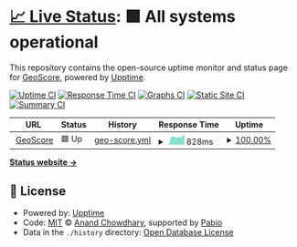 # [📈 Live Status](<[https://demo.upptime.js.org](https://ryaale.github.io/geoscore-uptime/)>): <!--live status--> **🟩 All systems operational**

This repository contains the open-source uptime monitor and status page for [GeoScore](https://geoscore.com.au), powered by [Upptime](https://github.com/upptime/upptime).

[![Uptime CI](https://github.com/ryaale/geoscore-uptime/workflows/Uptime%20CI/badge.svg)](https://github.com/ryaale/geoscore-uptime/actions?query=workflow%3A%22Uptime+CI%22)
[![Response Time CI](https://github.com/ryaale/geoscore-uptime/workflows/Response%20Time%20CI/badge.svg)](https://github.com/ryaale/geoscore-uptime/actions?query=workflow%3A%22Response+Time+CI%22)
[![Graphs CI](https://github.com/ryaale/geoscore-uptime/workflows/Graphs%20CI/badge.svg)](https://github.com/ryaale/geoscore-uptime/actions?query=workflow%3A%22Graphs+CI%22)
[![Static Site CI](https://github.com/ryaale/geoscore-uptime/workflows/Static%20Site%20CI/badge.svg)](https://github.com/ryaale/geoscore-uptime/actions?query=workflow%3A%22Static+Site+CI%22)
[![Summary CI](https://github.com/ryaale/geoscore-uptime/workflows/Summary%20CI/badge.svg)](https://github.com/ryaale/geoscore-uptime/actions?query=workflow%3A%22Summary+CI%22)

<!--start: status pages-->
<!-- This summary is generated by Upptime (https://github.com/upptime/upptime) -->
<!-- Do not edit this manually, your changes will be overwritten -->
<!-- prettier-ignore -->
| URL | Status | History | Response Time | Uptime |
| --- | ------ | ------- | ------------- | ------ |
| <img alt="" src="https://icons.duckduckgo.com/ip3/geoscore.com.au.ico" height="13"> [GeoScore](https://geoscore.com.au) | 🟩 Up | [geo-score.yml](https://github.com/ryaale/geoscore-uptime/commits/HEAD/history/geo-score.yml) | <details><summary><img alt="Response time graph" src="./graphs/geo-score/response-time-week.png" height="20"> 828ms</summary><br><a href="https://ryaale.github.io/geoscore-uptime/history/geo-score"><img alt="Response time 866" src="https://img.shields.io/endpoint?url=https%3A%2F%2Fraw.githubusercontent.com%2Fryaale%2Fgeoscore-uptime%2FHEAD%2Fapi%2Fgeo-score%2Fresponse-time.json"></a><br><a href="https://ryaale.github.io/geoscore-uptime/history/geo-score"><img alt="24-hour response time 812" src="https://img.shields.io/endpoint?url=https%3A%2F%2Fraw.githubusercontent.com%2Fryaale%2Fgeoscore-uptime%2FHEAD%2Fapi%2Fgeo-score%2Fresponse-time-day.json"></a><br><a href="https://ryaale.github.io/geoscore-uptime/history/geo-score"><img alt="7-day response time 828" src="https://img.shields.io/endpoint?url=https%3A%2F%2Fraw.githubusercontent.com%2Fryaale%2Fgeoscore-uptime%2FHEAD%2Fapi%2Fgeo-score%2Fresponse-time-week.json"></a><br><a href="https://ryaale.github.io/geoscore-uptime/history/geo-score"><img alt="30-day response time 826" src="https://img.shields.io/endpoint?url=https%3A%2F%2Fraw.githubusercontent.com%2Fryaale%2Fgeoscore-uptime%2FHEAD%2Fapi%2Fgeo-score%2Fresponse-time-month.json"></a><br><a href="https://ryaale.github.io/geoscore-uptime/history/geo-score"><img alt="1-year response time 866" src="https://img.shields.io/endpoint?url=https%3A%2F%2Fraw.githubusercontent.com%2Fryaale%2Fgeoscore-uptime%2FHEAD%2Fapi%2Fgeo-score%2Fresponse-time-year.json"></a></details> | <details><summary><a href="https://ryaale.github.io/geoscore-uptime/history/geo-score">100.00%</a></summary><a href="https://ryaale.github.io/geoscore-uptime/history/geo-score"><img alt="All-time uptime 99.60%" src="https://img.shields.io/endpoint?url=https%3A%2F%2Fraw.githubusercontent.com%2Fryaale%2Fgeoscore-uptime%2FHEAD%2Fapi%2Fgeo-score%2Fuptime.json"></a><br><a href="https://ryaale.github.io/geoscore-uptime/history/geo-score"><img alt="24-hour uptime 100.00%" src="https://img.shields.io/endpoint?url=https%3A%2F%2Fraw.githubusercontent.com%2Fryaale%2Fgeoscore-uptime%2FHEAD%2Fapi%2Fgeo-score%2Fuptime-day.json"></a><br><a href="https://ryaale.github.io/geoscore-uptime/history/geo-score"><img alt="7-day uptime 100.00%" src="https://img.shields.io/endpoint?url=https%3A%2F%2Fraw.githubusercontent.com%2Fryaale%2Fgeoscore-uptime%2FHEAD%2Fapi%2Fgeo-score%2Fuptime-week.json"></a><br><a href="https://ryaale.github.io/geoscore-uptime/history/geo-score"><img alt="30-day uptime 99.09%" src="https://img.shields.io/endpoint?url=https%3A%2F%2Fraw.githubusercontent.com%2Fryaale%2Fgeoscore-uptime%2FHEAD%2Fapi%2Fgeo-score%2Fuptime-month.json"></a><br><a href="https://ryaale.github.io/geoscore-uptime/history/geo-score"><img alt="1-year uptime 99.60%" src="https://img.shields.io/endpoint?url=https%3A%2F%2Fraw.githubusercontent.com%2Fryaale%2Fgeoscore-uptime%2FHEAD%2Fapi%2Fgeo-score%2Fuptime-year.json"></a></details>

<!--end: status pages-->

[**Status website →**](<[https://demo.upptime.js.org](https://ryaale.github.io/geoscore-uptime/)>)

## 📄 License

- Powered by: [Upptime](https://github.com/upptime/upptime)
- Code: [MIT](./LICENSE) © [Anand Chowdhary](https://anandchowdhary.com), supported by [Pabio](https://pabio.com)
- Data in the `./history` directory: [Open Database License](https://opendatacommons.org/licenses/odbl/1-0/)
